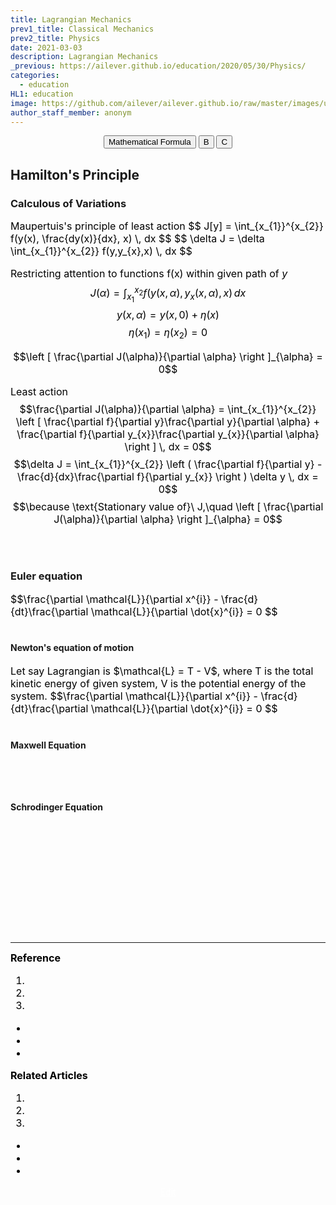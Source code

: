 ```yaml
---
title: Lagrangian Mechanics
prev1_title: Classical Mechanics
prev2_title: Physics
date: 2021-03-03
description: Lagrangian Mechanics
_previous: https://ailever.github.io/education/2020/05/30/Physics/
categories:
  - education
HL1: education
image: https://github.com/ailever/ailever.github.io/raw/master/images/unsplash/gray_Physics.png
author_staff_member: anonym
---
```


<!-- Top Block -->
<div align="center" class="top_btn_box">
  <button class="top_btn" type="button" onclick="location.href='https://en.wikipedia.org/wiki/Help:Displaying_a_formula'">Mathematical Formula</button>
  <button class="top_btn" type="button" onclick="location.href='#'">B</button>
  <button class="top_btn" type="button" onclick="location.href='#'">C</button>
</div>
<!-- Top Block -->

## Hamilton's Principle 
### Calculous of Variations 
<div align="left" style="font-size:medium;font-weight:normal;color:black;background-color:unset;">
Maupertuis's principle of least action
$$
J[y] = \int_{x_{1}}^{x_{2}} f(y(x), \frac{dy(x)}{dx}, x) \, dx 
$$
$$
\delta J = \delta \int_{x_{1}}^{x_{2}} f(y,y_{x},x) \, dx  
$$

Restricting attention to functions f(x) within given path of $y$
$$J(\alpha) = \int_{x_{1}}^{x_{2}} f(y(x, \alpha), y_{x}(x, \alpha), x) \, dx$$
$$y(x, \alpha) = y(x, 0) + \eta(x) $$
$$\eta (x_{1}) = \eta (x_{2}) = 0$$


$$\left [ \frac{\partial J(\alpha)}{\partial \alpha} \right ]_{\alpha} = 0$$

Least action
$$\frac{\partial J(\alpha)}{\partial \alpha} = \int_{x_{1}}^{x_{2}} \left [ \frac{\partial f}{\partial y}\frac{\partial y}{\partial \alpha} + \frac{\partial f}{\partial y_{x}}\frac{\partial y_{x}}{\partial \alpha} \right ] \, dx = 0$$
$$\delta J = \int_{x_{1}}^{x_{2}} \left (  \frac{\partial f}{\partial y} - \frac{d}{dx}\frac{\partial f}{\partial y_{x}} \right ) \delta y \, dx = 0$$
$$\because \text{Stationary value of}\ J,\quad \left [ \frac{\partial J(\alpha)}{\partial \alpha} \right ]_{\alpha} = 0$$
<br><br></div>

### Euler equation
<div align="left" style="font-size:medium;font-weight:normal;color:black;background-color:unset;">
$$\frac{\partial \mathcal{L}}{\partial x^{i}} - \frac{d}{dt}\frac{\partial \mathcal{L}}{\partial \dot{x}^{i}} = 0 $$
<br><br></div>

#### Newton's equation of motion
<div align="left" style="font-size:medium;font-weight:normal;color:black;background-color:unset;">
Let say Lagrangian is $\mathcal{L} = T - V$, where T is the total kinetic energy of given system, V is the potential energy of the system.
$$\frac{\partial \mathcal{L}}{\partial x^{i}} - \frac{d}{dt}\frac{\partial \mathcal{L}}{\partial \dot{x}^{i}} = 0 $$  
<br><br></div>

#### Maxwell Equation
<div align="left" style="font-size:medium;font-weight:normal;color:black;background-color:unset;">　<br><br></div>

#### Schrodinger Equation
<div align="left" style="font-size:medium;font-weight:normal;color:black;background-color:unset;">　<br><br></div>



<!-- Content Block -->
<div align="left" style="font-size:medium;font-weight:normal;color:black;background-color:unset;">　<br><br></div>
<div align="left" style="font-size:medium;font-weight:normal;color:black;background-color:unset;">　<br><br></div>
<div align="left" style="font-size:medium;font-weight:normal;color:black;background-color:unset;">　<br><br></div>
<!-- Content Block -->

---

<!-- Reference Block -->
<div align="left" style="font-size:medium;font-weight:normal;color:black;background-color:unset;">
<b id='REF'>Reference</b>
<ol>
  <li><a href="#"></a></li>
  <li><a href="#"></a></li>
  <li><a href="#"></a></li>
</ol>
<ul>
  <li><a href="#"></a></li>
  <li><a href="#"></a></li>
  <li><a href="#"></a></li>
</ul>
</div>
<!-- Reference Block -->

<!-- Article Block -->
<div align="left" style="font-size:medium;font-weight:normal;color:black;background-color:unset;">
<b id='ART'>Related Articles</b>
<ol>
  <li><a href="#"></a></li>
  <li><a href="#"></a></li>
  <li><a href="#"></a></li>
</ol>
<ul>
  <li><a href="#"></a></li>
  <li><a href="#"></a></li>
  <li><a href="#"></a></li>
</ul>
</div>
<!-- Article Block -->

<!-- Bottom Block -->
<div align="center" class="bottom_btn_box">
  <span class="bottom_btn"><a href="https://github.com/ailever/ailever.github.io/blob/master/_posts/education/2021-03-03-_PHY-cm-en-lagrangian-mechanics.md" target="_blank" style="color:white">Edit</a></span>
</div>
<!-- Bottom Block -->

<!-- Notice
# Mathematical Expression
- outline : $  $
- inline  : $$  $$

# Default Div Tag
- align : left, right, center
- font-size : xx-small, x-small, small, medium, large, x-large, xx-large
- font-weight : normal, bold
- color : red, orange, yellow, green, cyan, blue, purple, pink, white, gray, brown
- background-color : red, orange, yellow, green, cyan, blue, purple, pink, white, gray, brown

# Html Ref
- color code : https://htmlcolorcodes.com/
- tags : https://www.w3schools.com/tags/default.asp
- attributes : https://www.w3schools.com/tags/ref_attributes.asp
Notice -->


